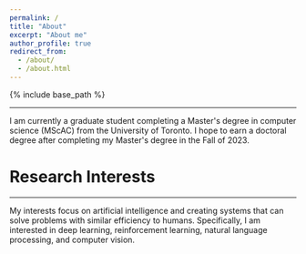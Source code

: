 ```yaml
---
permalink: /
title: "About"
excerpt: "About me"
author_profile: true
redirect_from: 
  - /about/
  - /about.html
---
```


{% include base_path %}

---
I am currently a graduate student completing a Master's degree in computer science (MScAC) from the University of Toronto. I hope to earn a doctoral degree after completing my Master's degree in the Fall of 2023. 

# Research Interests
---
My interests focus on artificial intelligence and creating systems that can solve problems with similar efficiency to humans. Specifically, I am interested in deep learning, reinforcement learning, natural language processing, and computer vision.